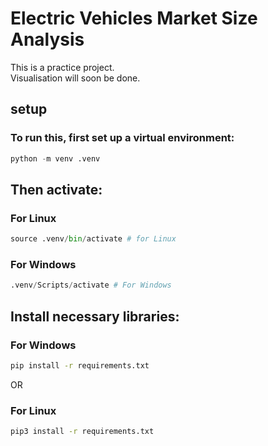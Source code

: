 # Electric Vehicles Market Size Analysis

This is a practice project.<br/>
Visualisation will soon be done.

## setup
### To run this, first set up a virtual environment:
```python
python -m venv .venv
```
## Then activate:
### For Linux 
```python
source .venv/bin/activate # for Linux
```
### For Windows
```python
.venv/Scripts/activate # For Windows
```

## Install necessary libraries:
### For Windows
```bash
pip install -r requirements.txt
```

OR 

### For Linux 
```bash
pip3 install -r requirements.txt
```
